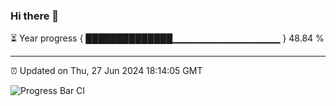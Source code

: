 ### Hi there 👋

⏳ Year progress { ██████████████▁▁▁▁▁▁▁▁▁▁▁▁▁▁▁▁ } 48.84 %

---

⏰ Updated on Thu, 27 Jun 2024 18:14:05 GMT

![Progress Bar CI](https://github.com/liununu/liununu/workflows/Progress%20Bar%20CI/badge.svg)
